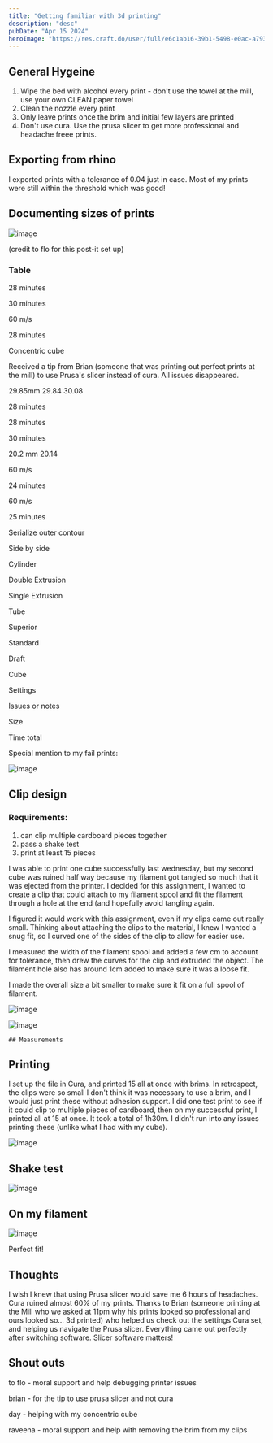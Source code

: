 ```yaml
---
title: "Getting familiar with 3d printing"
description: "desc"
pubDate: "Apr 15 2024"
heroImage: "https://res.craft.do/user/full/e6c1ab16-39b1-5498-e0ac-a793797b3dff/doc/F0514F16-E895-4EF1-919A-2A0BBC6B90CB/5287739F-C571-4103-B2CE-61171F923F42_2/oXkMRZh1l4wthXbK4xS4ammcEx26Rs8nFHkRPMXjnjwz/R0000757%20Large.jpeg"
---
```


## General Hygeine

1. Wipe the bed with alcohol every print - don't use the towel at the mill, use your own CLEAN paper towel
2. Clean the nozzle every print
3. Only leave prints once the brim and initial few layers are printed
4. Don't use cura. Use the prusa slicer to get more professional and headache freee prints.

## Exporting from rhino

I exported prints with a tolerance of 0.04 just in case. Most of my prints were still within the threshold which was good!

## Documenting sizes of prints

![image](https://res.craft.do/user/full/e6c1ab16-39b1-5498-e0ac-a793797b3dff/doc/F0514F16-E895-4EF1-919A-2A0BBC6B90CB/CAB97C9E-BC72-42D9-AA40-8AB021F726FB_2/IZkHtD8zSvZkxpexIMWrkEXU98C8lN7DBvh9jDgEJcQz/IMG_1274.jpeg)

(credit to flo for this post-it set up)

### Table

28 minutes

30 minutes

60 m/s

28 minutes

Concentric cube

Received a tip from Brian (someone that was printing out perfect prints at the mill) to use Prusa's slicer instead of cura. All issues disappeared.

29.85mm
29.84
30.08

28 minutes

28 minutes

30 minutes

20.2 mm
20.14

60 m/s

24 minutes

60 m/s

25 minutes

Serialize outer contour

Side by side

Cylinder

Double Extrusion

Single Extrusion

Tube

Superior

Standard

Draft

Cube

Settings

Issues or notes

Size

Time total

Special mention to my fail prints:

![image](https://res.craft.do/user/full/e6c1ab16-39b1-5498-e0ac-a793797b3dff/doc/F0514F16-E895-4EF1-919A-2A0BBC6B90CB/439A05FF-E6BA-4F1B-A521-0A599065D116_2/9ngk3EpahnyyHjLjfugqh1bl38xPEeZSNzbVxjELuZkz/IMG_1273%202.jpeg)

## Clip design

### Requirements:

1. can clip multiple cardboard pieces together
2. pass a shake test
3. print at least 15 pieces

I was able to print one cube successfully last wednesday, but my second cube was ruined half way because my filament got tangled so much that it was ejected from the printer. I decided for this assignment, I wanted to create a clip that could attach to my filament spool and fit the filament through a hole at the end (and hopefully avoid tangling again.

I figured it would work with this assignment, even if my clips came out really small. Thinking about attaching the clips to the material, I knew I wanted a snug fit, so I curved one of the sides of the clip to allow for easier use.

I measured the width of the filament spool and added a few cm to account for tolerance, then drew the curves for the clip and extruded the object. The filament hole also has around 1cm added to make sure it was a loose fit.

I made the overall size a bit smaller to make sure it fit on a full spool of filament.

![image](https://res.craft.do/user/full/e6c1ab16-39b1-5498-e0ac-a793797b3dff/doc/F0514F16-E895-4EF1-919A-2A0BBC6B90CB/683596A7-7ACF-44D9-9E27-BE1CADD3F930_2/oaCyTfy0v5tMQYPswrq0RrLvaBGddFJjd5xtuCc7p6gz/Screenshot%202024-04-15%20at%203.47.40PM.png)

![image](https://res.craft.do/user/full/e6c1ab16-39b1-5498-e0ac-a793797b3dff/doc/F0514F16-E895-4EF1-919A-2A0BBC6B90CB/F07C43D5-1C39-460C-A54E-D34B5FF3F87A_2/qxAyv9sGaTxqOtUW1iHqT30mTRdpUCS0c85WMsHLMscz/Screenshot%202024-04-15%20at%203.47.12PM.png)

```
## Measurements

```

## Printing

I set up the file in Cura, and printed 15 all at once with brims. In retrospect, the clips were so small I don't think it was necessary to use a brim, and I would just print these without adhesion support. I did one test print to see if it could clip to multiple pieces of cardboard, then on my successful print, I printed all at 15 at once. It took a total of 1h30m. I didn't run into any issues printing these (unlike what I had with my cube).

![image](https://res.craft.do/user/full/e6c1ab16-39b1-5498-e0ac-a793797b3dff/doc/F0514F16-E895-4EF1-919A-2A0BBC6B90CB/BFC49AEA-1269-427C-9AF8-9447212B9394_2/woY9cLLqlzUA0Dxlm1RlfxgXvBNriAKpN7B85xmnHssz/R0000739%20Large.jpeg)

## Shake test

![image](https://res.craft.do/user/full/e6c1ab16-39b1-5498-e0ac-a793797b3dff/doc/F0514F16-E895-4EF1-919A-2A0BBC6B90CB/38F810A6-EC7D-46E0-88E9-C6C80B13E0E7_2/MeRiTj96NUIgjr6DtoGNt15H8zAouruxYROyJ7ikXsMz/IMG_1272-ezgif.com-optimize1%20Small.jpeg)

##

## On my filament

![image](https://res.craft.do/user/full/e6c1ab16-39b1-5498-e0ac-a793797b3dff/doc/F0514F16-E895-4EF1-919A-2A0BBC6B90CB/5287739F-C571-4103-B2CE-61171F923F42_2/oXkMRZh1l4wthXbK4xS4ammcEx26Rs8nFHkRPMXjnjwz/R0000757%20Large.jpeg)

Perfect fit!

## Thoughts

I wish I knew that using Prusa slicer would save me 6 hours of headaches. Cura ruined almost 60% of my prints. Thanks to Brian (someone printing at the Mill who we asked at 11pm why his prints looked so professional and ours looked so... 3d printed) who helped us check out the settings Cura set, and helping us navigate the Prusa slicer. Everything came out perfectly after switching software. Slicer software matters!

## Shout outs

to flo - moral support and help debugging printer issues

brian - for the tip to use prusa slicer and not cura

day - helping with my concentric cube

raveena - moral support and help with removing the brim from my clips
